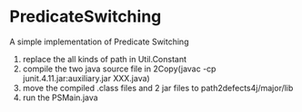 # PredicateSwitching
A simple implementation of Predicate Switching

1. replace the all kinds of path in Util.Constant
2. compile  the two java source file in 2Copy(javac -cp junit.4.11.jar:auxiliary.jar XXX.java)
3. move the compiled .class files and 2 jar files to path2defects4j/major/lib
4. run the PSMain.java
